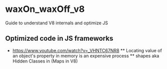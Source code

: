 # waxOn_waxOff_v8
Guide to understand V8 internals and optimize JS

## Optimized code in JS frameworks
- https://www.youtube.com/watch?v=_VHNTC67NR8
    ** Locating value of an object's property in memory is an expensive process
    ** shapes aka Hidden Classes in (Maps in V8)
    
